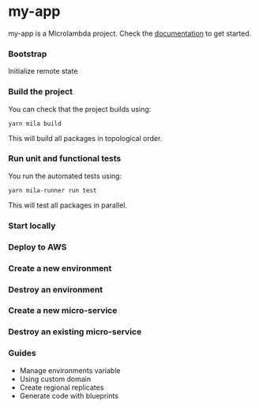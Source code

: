 # my-app

my-app is a Microlambda project. Check the [documentation](https://microlambda.dev/docs) to get started.

### Bootstrap

Initialize remote state

### Build the project

You can check that the project builds using:

`yarn mila build`

This will build all packages in topological order.

### Run unit and functional tests

You run the automated tests using:

`yarn mila-runner run test`

This will test all packages in parallel.

### Start locally



### Deploy to AWS

### Create a new environment

### Destroy an environment

### Create a new micro-service

### Destroy an existing micro-service

### Guides

* Manage environments variable
* Using custom domain
* Create regional replicates
* Generate code with blueprints
